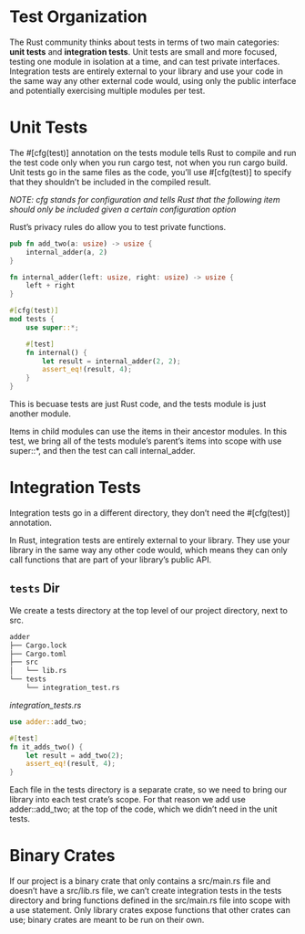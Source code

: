 # Test Organization
The Rust community thinks about tests in terms of two main categories: **unit tests** and **integration tests**. 
Unit tests are small and more focused, testing one module in isolation at a time, and can test private interfaces. 
Integration tests are entirely external to your library and use your code in the same way any other external code would, using only the public interface and potentially exercising multiple modules per test.

# Unit Tests
The #[cfg(test)] annotation on the tests module tells Rust to compile and run the test code only when you run cargo test, not when you run cargo build.
Unit tests go in the same files as the code, you’ll use #[cfg(test)] to specify that they shouldn’t be included in the compiled result.

*NOTE: cfg stands for configuration and tells Rust that the following item should only be included given a certain configuration option*

Rust’s privacy rules do allow you to test private functions.
```rs
pub fn add_two(a: usize) -> usize {
    internal_adder(a, 2)
}

fn internal_adder(left: usize, right: usize) -> usize {
    left + right
}

#[cfg(test)]
mod tests {
    use super::*;

    #[test]
    fn internal() {
        let result = internal_adder(2, 2);
        assert_eq!(result, 4);
    }
}
```
This is becuase tests are just Rust code, and the tests module is just another module.

Items in child modules can use the items in their ancestor modules. 
In this test, we bring all of the tests module’s parent’s items into scope with use super::*, and then the test can call internal_adder. 

# Integration Tests
Integration tests go in a different directory, they don’t need the #[cfg(test)] annotation.

In Rust, integration tests are entirely external to your library. 
They use your library in the same way any other code would, which means they can only call functions that are part of your library’s public API.

## `tests` Dir
We create a tests directory at the top level of our project directory, next to src.
```txt
adder
├── Cargo.lock
├── Cargo.toml
├── src
│   └── lib.rs
└── tests
    └── integration_test.rs
```

*integration_tests.rs*
```rs
use adder::add_two;

#[test]
fn it_adds_two() {
    let result = add_two(2);
    assert_eq!(result, 4);
}
```

Each file in the tests directory is a separate crate, so we need to bring our library into each test crate’s scope.
For that reason we add use adder::add_two; at the top of the code, which we didn’t need in the unit tests.

# Binary Crates
If our project is a binary crate that only contains a src/main.rs file and doesn’t have a src/lib.rs file, we can’t create integration tests in the tests directory and bring functions defined in the src/main.rs file into scope with a use statement. 
Only library crates expose functions that other crates can use; binary crates are meant to be run on their own.
